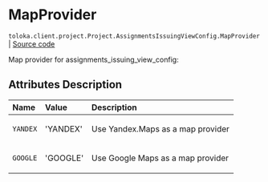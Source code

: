 # MapProvider
`toloka.client.project.Project.AssignmentsIssuingViewConfig.MapProvider` | [Source code](https://github.com/Toloka/toloka-kit/blob/v0.1.24/src/client/project/__init__.py#L151)

Map provider for assignments_issuing_view_config:

## Attributes Description

| Name | Value | Description |
| :------| :-----------| :----------| 
`YANDEX`|'YANDEX'|<p>Use Yandex.Maps as a map provider</p>
`GOOGLE`|'GOOGLE'|<p>Use Google Maps as a map provider</p>
